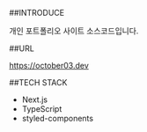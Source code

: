 ##INTRODUCE

개인 포트폴리오 사이트 소스코드입니다.

##URL

https://october03.dev

##TECH STACK

- Next.js
- TypeScript
- styled-components
